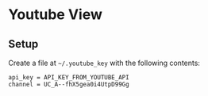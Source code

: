 # Youtube View

## Setup

Create a file at `~/.youtube_key` with the following contents:

    api_key = API_KEY_FROM_YOUTUBE_API
    channel = UC_A--fhX5gea0i4UtpD99Gg
